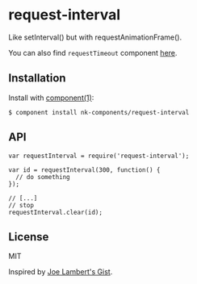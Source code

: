 
# request-interval

  Like setInterval() but with requestAnimationFrame().  

  You can also find `requestTimeout` component [here](https://github.com/nk-components/request-timeout).

## Installation

  Install with [component(1)](http://component.io):

    $ component install nk-components/request-interval

## API

    var requestInterval = require('request-interval');

    var id = requestInterval(300, function() {
      // do something
    });

    // [...]
    // stop
    requestInterval.clear(id);

## License

  MIT

  Inspired by [Joe Lambert's Gist](https://gist.github.com/joelambert/1002116#file-requestinterval-js).
